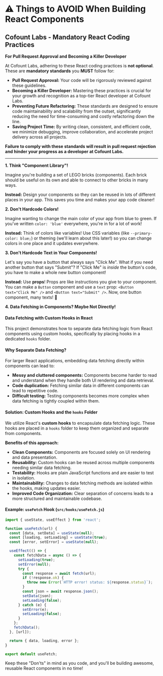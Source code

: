 # ⚠️ Things to AVOID When Building React Components 

## Cofount Labs - Mandatory React Coding Practices

**For Pull Request Approval and Becoming a Killer Developer**

At Cofount Labs, adhering to these React coding practices is **not optional**.  These are **mandatory standards** you **MUST** follow for:

* **Pull Request Approval:** Your code will be rigorously reviewed against these guidelines.
* **Becoming a Killer Developer:**  Mastering these practices is crucial for your growth and recognition as a top-tier React developer at Cofount Labs.
* **Preventing Future Refactoring:**  These standards are designed to ensure code maintainability and scalability from the outset, significantly reducing the need for time-consuming and costly refactoring down the line.
* **Saving Project Time:** By writing clean, consistent, and efficient code, we minimize debugging, improve collaboration, and accelerate project delivery across all projects.

**Failure to comply with these standards will result in pull request rejection and hinder your progress as a developer at Cofount Labs.**

---

**1. Think "Component Library"!**

   Imagine you're building a set of LEGO bricks (components). Each brick should be useful on its own and able to connect to other bricks in many ways.

   **Instead:**  Design your components so they can be reused in lots of different places in your app.  This saves you time and makes your app code cleaner!

**2. Don't Hardcode Colors!**

   Imagine wanting to change the main color of your app from blue to green. If you've written `color: 'blue'` everywhere, you're in for a lot of work!

   **Instead:** Think of colors like variables! Use CSS variables (like `--primary-color: blue;`) or theming (we'll learn about this later!) so you can change colors in one place and it updates everywhere.

**3. Don't Hardcode Text in Your Components!**

   Let's say you have a button that always says "Click Me". What if you need another button that says "Submit"?  If "Click Me" is *inside* the button's code, you have to make a whole new button component!

   **Instead:** Use **props**! Props are like instructions you give to your component.  You can make a `Button` component and use a `text` prop:  `<Button text="Click Me" />` and `<Button text="Submit" />`. Now, one button component, many texts! 🎉

**4. Data Fetching in Components? Maybe Not Directly!**

#### Data Fetching with Custom Hooks in React

This project demonstrates how to separate data fetching logic from React components using custom hooks, specifically by placing hooks in a dedicated `hooks` folder.

#### Why Separate Data Fetching?

For larger React applications, embedding data fetching directly within components can lead to:

* **Messy and cluttered components:** Components become harder to read and understand when they handle both UI rendering and data retrieval.
* **Code duplication:**  Fetching similar data in different components can lead to repetitive code.
* **Difficult testing:** Testing components becomes more complex when data fetching is tightly coupled within them.

#### Solution: Custom Hooks and the `hooks` Folder

We utilize React's **custom hooks** to encapsulate data fetching logic. These hooks are placed in a `hooks` folder to keep them organized and separate from components.

**Benefits of this approach:**

* **Clean Components:** Components are focused solely on UI rendering and data presentation.
* **Reusability:** Custom hooks can be reused across multiple components needing similar data fetching.
* **Testability:** Hooks are plain JavaScript functions and are easier to test in isolation.
* **Maintainability:**  Changes to data fetching methods are isolated within the hooks, making updates easier.
* **Improved Code Organization:**  Clear separation of concerns leads to a more structured and maintainable codebase.

#### Example: `useFetch` Hook (`src/hooks/useFetch.js`)

```javascript
import { useState, useEffect } from 'react';

function useFetch(url) {
  const [data, setData] = useState(null);
  const [loading, setLoading] = useState(true);
  const [error, setError] = useState(null);

  useEffect(() => {
    const fetchData = async () => {
      setLoading(true);
      setError(null);
      try {
        const response = await fetch(url);
        if (!response.ok) {
          throw new Error(`HTTP error! status: ${response.status}`);
        }
        const json = await response.json();
        setData(json);
        setLoading(false);
      } catch (e) {
        setError(e);
        setLoading(false);
      }
    };
    fetchData();
  }, [url]);

  return { data, loading, error };
}

export default useFetch;
```

Keep these "Don'ts" in mind as you code, and you'll be building awesome, reusable React components in no time! 
